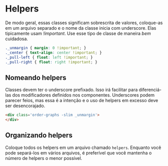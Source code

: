 # Helpers

De modo geral, essas classes significam sobrescrita de valores, coloque-as em um arquivo separado e o nome da classe inicia com underscore. Elas tipicamente usam *!important*. Use esse tipo de classe de maneira *bem* cuidadosa.

```css
._unmargin { margin: 0 !important; }
._center { text-align: center !important; }
._pull-left { float: left !important; }
._pull-right { float: right !important; }
```

## Nomeando helpers
Classes devem ter o underscore prefixado. Isso irá facilitar para diferenciá-las dos modificadores definidos nos componentes. Underscores podem parecer feios, mas essa é a intenção e o uso de helpers em excesso deve ser desencorajado.

  ```html
  <div class='order-graphs -slim _unmargin'>
  </div>
  ```

## Organizando helpers
Coloque todos os helpers em um arquivo chamado `helpers`. Enquanto você pode separá-los em vários arquivos, é preferível que você mantenha o número de helpers o menor possível.
